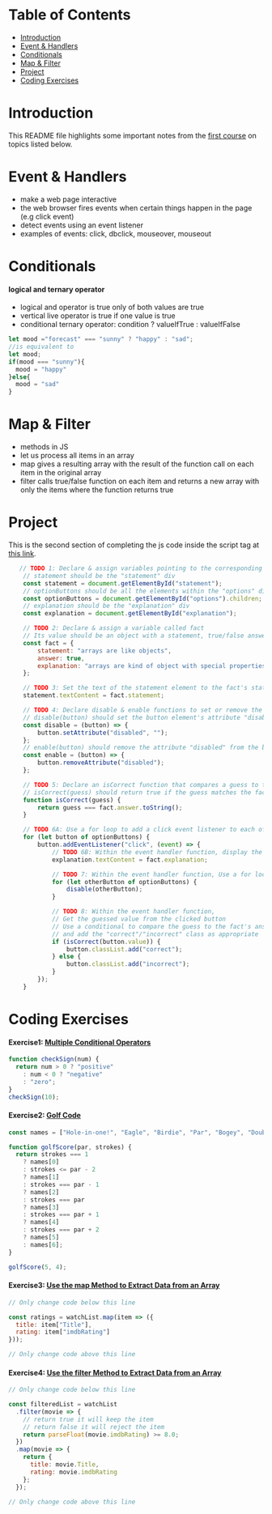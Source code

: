 
  **Table of Contents**
=====================
* [Introduction](#Introduction)
* [Event & Handlers](#Event-&-Handlers)
* [Conditionals](#Conditionals)
* [Map & Filter](#Map-&-Filter)
* [Project](#Project)
* [Coding Exercises](#Coding-Exercises)

# Introduction
This README file highlights some important notes from the [first course](https://frontendmasters.com/courses/javascript-first-steps/) on topics listed below.


# Event & Handlers
- make a web page interactive
- the web browser fires events when certain things happen in the page (e.g click event)
- detect events using an event listener
- examples of events: click, dbclick, mouseover, mouseout

  
# Conditionals
#### logical and ternary operator
- logical and operator is true only of both values are true
- vertical live operator is true if one value is true
- conditional ternary operator: condition ? valueIfTrue : valueIfFalse
```javascript
let mood ="forecast" === "sunny" ? "happy" : "sad";
//is equivalent to
let mood;
if(mood === "sunny"){
  mood = "happy"
}else{
  mood = "sad"
}
```

# Map & Filter
- methods in JS
- let us process all items in an array
- map gives a resulting array with the result of the function call on each item in the original array
- filter calls true/false function on each item and returns a new array with only the items where the function returns true


# Project
This is the second section of completing the js code inside the script tag at [this link](https://anjana.dev/javascript-first-steps/2-jsquiz-starter.html).
```javascript
   // TODO 1: Declare & assign variables pointing to the corresponding element(s)
    // statement should be the "statement" div
    const statement = document.getElementById("statement");
    // optionButtons should be all the elements within the "options" div
    const optionButtons = document.getElementById("options").children;
    // explanation should be the "explanation" div
    const explanation = document.getElementById("explanation");

    // TODO 2: Declare & assign a variable called fact
    // Its value should be an object with a statement, true/false answer, and explanation
    const fact = {
        statement: "arrays are like objects",
        answer: true,
        explanation: "arrays are kind of object with special properties",
    };

    // TODO 3: Set the text of the statement element to the fact's statement
    statement.textContent = fact.statement;

    // TODO 4: Declare disable & enable functions to set or remove the "disabled" attribute from a given button element
    // disable(button) should set the button element's attribute "disabled" to the value ""
    const disable = (button) => {
        button.setAttribute("disabled", "");
    };
    // enable(button) should remove the attribute "disabled" from the button element
    const enable = (button) => {
        button.removeAttribute("disabled");
    };

    // TODO 5: Declare an isCorrect function that compares a guess to the right answer
    // isCorrect(guess) should return true if the guess matches the fact's answer
    function isCorrect(guess) {
        return guess === fact.answer.toString();
    }

    // TODO 6A: Use a for loop to add a click event listener to each of the optionButtons
    for (let button of optionButtons) {
        button.addEventListener("click", (event) => {
            // TODO 6B: Within the event handler function, display the fact's explanation by setting the text of the explanation element
            explanation.textContent = fact.explanation;

            // TODO 7: Within the event handler function, Use a for loop to disable all the option buttons
            for (let otherButton of optionButtons) {
                disable(otherButton);
            }

            // TODO 8: Within the event handler function,
            // Get the guessed value from the clicked button
            // Use a conditional to compare the guess to the fact's answer
            // and add the "correct"/"incorrect" class as appropriate
            if (isCorrect(button.value)) {
                button.classList.add("correct");
            } else {
                button.classList.add("incorrect");
            }
        });
    }
```
# Coding Exercises

#### Exercise1: [Multiple Conditional Operators](https://www.freecodecamp.org/learn/javascript-algorithms-and-data-structures/basic-javascript/use-multiple-conditional-ternary-operators)

```javascript
function checkSign(num) {
  return num > 0 ? "positive"
    : num < 0 ? "negative"
    : "zero";
}
checkSign(10);
```
#### Exercise2: [Golf Code](https://www.freecodecamp.org/learn/javascript-algorithms-and-data-structures/basic-javascript/golf-code)

```javascript
const names = ["Hole-in-one!", "Eagle", "Birdie", "Par", "Bogey", "Double Bogey", "Go Home!"];

function golfScore(par, strokes) {
  return strokes === 1
    ? names[0]
    : strokes <= par - 2
    ? names[1]
    : strokes === par - 1
    ? names[2]
    : strokes === par
    ? names[3]
    : strokes === par + 1
    ? names[4]
    : strokes === par + 2
    ? names[5]
    : names[6];
}

golfScore(5, 4);
```
#### Exercise3: [Use the map Method to Extract Data from an Array](https://www.freecodecamp.org/learn/javascript-algorithms-and-data-structures/functional-programming/use-the-map-method-to-extract-data-from-an-array)

```javascript
// Only change code below this line

const ratings = watchList.map(item => ({
  title: item["Title"],
  rating: item["imdbRating"]
}));

// Only change code above this line
```

#### Exercise4: [Use the filter Method to Extract Data from an Array](https://www.freecodecamp.org/learn/javascript-algorithms-and-data-structures/functional-programming/use-the-filter-method-to-extract-data-from-an-array)

```javascript
// Only change code below this line

const filteredList = watchList
  .filter(movie => {
    // return true it will keep the item
    // return false it will reject the item
    return parseFloat(movie.imdbRating) >= 8.0;
  })
  .map(movie => {
    return {
      title: movie.Title,
      rating: movie.imdbRating
    };
  });

// Only change code above this line
```

  
  
